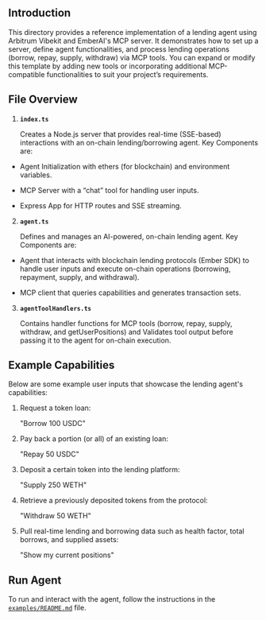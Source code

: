 ## Introduction

This directory provides a reference implementation of a lending agent using Arbitrum Vibekit and EmberAI's MCP server. It demonstrates how to set up a server, define agent functionalities, and process lending operations (borrow, repay, supply, withdraw) via MCP tools. You can expand or modify this template by adding new tools or incorporating additional MCP-compatible functionalities to suit your project’s requirements.

## File Overview

1. **`index.ts`**

   Creates a Node.js server that provides real-time (SSE-based) interactions with an on-chain lending/borrowing agent. Key Components are:

- Agent Initialization with ethers (for blockchain) and environment variables.

- MCP Server with a “chat” tool for handling user inputs.

- Express App for HTTP routes and SSE streaming.

2. **`agent.ts`**

   Defines and manages an AI-powered, on-chain lending agent. Key Components are:

- Agent that interacts with blockchain lending protocols (Ember SDK) to handle user inputs and execute on-chain operations (borrowing, repayment, supply, and withdrawal).

- MCP client that queries capabilities and generates transaction sets.

3. **`agentToolHandlers.ts`**

   Contains handler functions for MCP tools (borrow, repay, supply, withdraw, and getUserPositions) and Validates tool output before passing it to the agent for on-chain execution.

## Example Capabilities

Below are some example user inputs that showcase the lending agent's capabilities:

1. Request a token loan:

   "Borrow 100 USDC"

2. Pay back a portion (or all) of an existing loan:

   "Repay 50 USDC"

3. Deposit a certain token into the lending platform:

   "Supply 250 WETH"

4. Retrieve a previously deposited tokens from the protocol:

   "Withdraw 50 WETH"

5. Pull real-time lending and borrowing data such as health factor, total borrows, and supplied assets:

   "Show my current positions"

## Run Agent

To run and interact with the agent, follow the instructions in the [`examples/README.md`](https://github.com/EmberAGI/arbitrum-vibekit/blob/main/typescript/examples/README.md) file.
